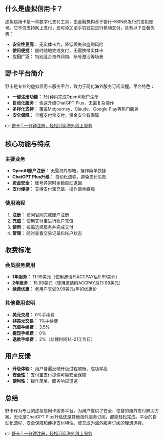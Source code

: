 ## 什么是虚拟信用卡？

虚拟信用卡是一种数字化支付工具，由金融机构基于银行卡BIN码发行的虚拟账号。它不仅支持网上支付，还可添加至手机钱包进行移动支付，具有以下显著优势：

- **安全性更高：** 无实体卡片，降低丢失和盗刷风险
- **使用便捷：** 随时随地完成支付，无需携带实体卡
- **应用广泛：** 特别适合海外网购、账号激活等场景

## 野卡平台简介

野卡是专业的虚拟信用卡服务平台，致力于简化海外服务订阅流程。平台特色：

- **一键注册功能：** 1分钟内完成OpenAI账户注册
- **自动化服务：** 快速升级ChatGPT Plus，无需复杂操作
- **多样化支持：** 覆盖Midjourney、Claude、Google Play等热门服务
- **安全保障：** 全程支付宝支付，资金安全有保障

👉 [野卡 | 一分钟注册，轻松订阅海外线上服务](https://bit.ly/bewildcard)

## 核心功能与特点

### 主要业务
- **OpenAI账户注册：** 无需海外邮箱，操作简单快捷
- **ChatGPT Plus升级：** 自动化流程，避免支付失败
- **资金安全：** 账号异常时余额自动退回
- **支付便捷：** 支持支付宝充值，操作简单直观

### 使用流程

1. **注册：** 访问官网完成账户注册
2. **充值：** 使用支付宝进行账户充值
3. **使用：** 按需选择服务并完成支付
4. **管理：** 随时查看交易记录和账户状态

## 收费标准

### 会员服务费用
- **1年服务：** 11.99美元（使用邀请码ACCPAY后9.99美元）
- **2年服务：** 15.99美元（使用邀请码ACCPAY后13.99美元）
- **续费优惠：** 老用户享受9.99美元/年的优惠价

### 其他费用说明
- **美元交易：** 0%手续费
- **非美元交易：** 1%手续费
- **充值手续费：** 3.5%
- **提现手续费：** 0%
- **退款手续费：** 2%（处理时间14-21工作日）

## 用户反馈

- **升级体验：** 用户普遍反映升级过程顺畅，成功率高
- **安全性：** 支付宝支付提供可靠安全保障
- **便利性：** 操作简单，服务响应迅速

## 总结

野卡作为专业的虚拟信用卡服务平台，为用户提供了安全、便捷的海外支付解决方案。无论是ChatGPT Plus升级还是其他海外服务订阅，都能轻松完成。平台的自动化流程、安全保障和便捷支付特性，使其成为海外服务订阅的理想选择。

👉 [野卡 | 一分钟注册，轻松订阅海外线上服务](https://bit.ly/bewildcard)